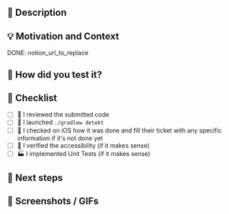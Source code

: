 ## 📜 Description

## 💡 Motivation and Context

DONE: notion_url_to_replace

## 💚 How did you test it?

## 📝 Checklist

* [ ] 📖 I reviewed the submitted code
* [ ] 🛀 I launched `./gradlew detekt`
* [ ] 📡 I checked on iOS how it was done and fill their ticket with any specific information if it's not done yet
* [ ] 🦮 I verified the accessibility (if it makes sense)
* [ ] 🏭 I implemented Unit Tests (if it makes sense)

## 🔮 Next steps

## 📸 Screenshots / GIFs
